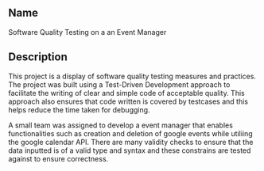 ## Name
Software Quality Testing on a an Event Manager

## Description
This project is a display of software quality testing measures and practices. The project was built using a Test-Driven Development approach to facilitate the writing of clear and simple code of acceptable quality. This approach also ensures that code written is covered by testcases and this helps reduce the time taken for debugging. 

A small team was assigned to develop a event manager that enables functionalities such as creation and deletion of google events while utiliing the google calendar API. There are many validity checks to ensure that the data inputted is of a valid type and syntax and these constrains are tested against to ensure correctness. 


